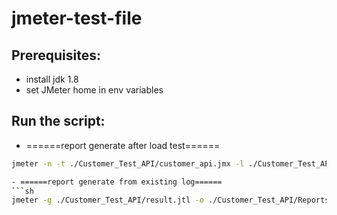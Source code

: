 # jmeter-test-file

## Prerequisites:
- install jdk 1.8
- set JMeter home in env variables

## Run the script:
- ======report generate after load test======
```sh 
jmeter -n -t ./Customer_Test_API/customer_api.jmx -l ./Customer_Test_API/result.xml -e -o ./Customer_Test_API/Reports ```

- ======report generate from existing log======
```sh
jmeter -g ./Customer_Test_API/result.jtl -o ./Customer_Test_API/Reports ```

